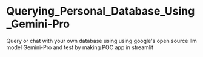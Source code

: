 # Querying_Personal_Database_Using_Gemini-Pro
Query or chat with your own database using using google's open source llm model Gemini-Pro and test by making POC app in streamlit
